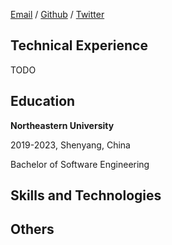 [Email](mailto:charleszhuren@gmail.com) / [Github](https://github.com/CharlesZhuRen) / [Twitter](https://twitter.com/renzhu_charles) 

## Technical Experience

TODO

## Education

**Northeastern University**

2019-2023, Shenyang, China

Bachelor of Software Engineering


## Skills and Technologies

## Others
